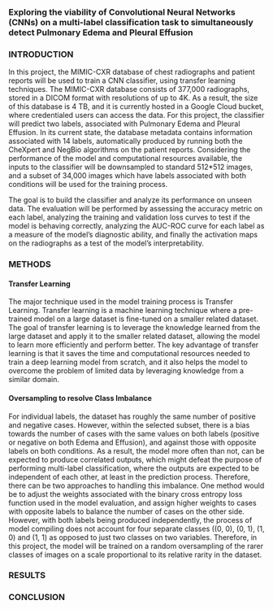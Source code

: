 ### Exploring the viability of Convolutional Neural Networks (CNNs) on a multi-label classification task to simultaneously detect Pulmonary Edema and Pleural Effusion

### INTRODUCTION

In this project, the MIMIC-CXR database of chest radiographs and patient reports will be used to train a CNN classifier, using transfer learning techniques. The MIMIC-CXR database consists of 377,000 radiographs, stored in a DICOM format with resolutions of up to 4K. As a result, the size of this database is 4 TB, and it is currently hosted in a Google Cloud bucket, where credentialed users can access the data. For this project, the classifier will predict two labels, associated with Pulmonary Edema and Pleural Effusion. In its current state, the database metadata contains information associated with 14 labels, automatically produced by running both the CheXpert and NegBio algorithms on the patient reports. Considering the performance of the model and computational resources available, the inputs to the classifier will be downsampled to standard 512*512 images, and a subset of 34,000 images which have labels associated with both conditions will be used for the training process. 

The goal is to build the classifier and analyze its performance on unseen data. The evaluation will be performed by assessing the accuracy metric on each label, analyzing the training and validation loss curves to test if the model is behaving correctly, analyzing the AUC-ROC curve for each label as a measure of the model’s diagnostic ability, and finally the activation maps on the radiographs as a test of the model’s interpretability.

### METHODS

#### Transfer Learning
The major technique used in the model training process is Transfer Learning. Transfer learning is a machine learning technique where a pre-trained model on a large dataset is fine-tuned on a smaller related dataset. The goal of transfer learning is to leverage the knowledge learned from the large dataset and apply it to the smaller related dataset, allowing the model to learn more efficiently and perform better. The key advantage of transfer learning is that it saves the time and computational resources needed to train a deep learning model from scratch, and it also helps the model to overcome the problem of limited data by leveraging knowledge from a similar domain.

#### Oversampling to resolve Class Imbalance
For individual labels, the dataset has roughly the same number of positive and negative cases. However, within the selected subset, there is a bias towards the number of cases with the same values on both labels (positive or negative on both Edema and Effusion), and against those with opposite labels on both conditions. As a result, the model more often than not, can be expected to produce correlated outputs, which might defeat the purpose of performing multi-label classification, where the outputs are expected to be independent of each other, at least in the prediction process. Therefore, there can be two approaches to handling this imbalance. One method would be to adjust the weights associated with the binary cross entropy loss function used in the model evaluation, and assign higher weights to cases with opposite labels to balance the number of cases on the other side. However, with both labels being produced independently, the process of model compiling does not account for four separate classes ((0, 0), (0, 1), (1, 0) and (1, 1) as opposed to just two classes on two variables. Therefore, in this project, the model will be trained on a random oversampling of the rarer classes of images on a scale proportional to its relative rarity in the dataset.


### RESULTS

### CONCLUSION

